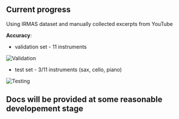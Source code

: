 ## Current progress

Using IRMAS dataset and manually collected excerpts from YouTube

**Accuracy**:
- validation set - 11 instruments

![Validation](https://image.ibb.co/ig3rRG/Pasted_image_at_2017_10_11_08_56_PM.png)

- test set - 3/11 instruments (sax, cello, piano)

![Testing](https://image.ibb.co/kWZLLb/Pasted_image_at_2017_10_11_09_28_PM.png)

## Docs will be provided at some reasonable developement stage


